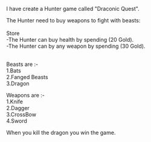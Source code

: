 I have create a Hunter game called "Draconic Quest".
<br>

The Hunter need to buy weapons to fight with beasts:<br>
<br>
Store<br>
-The Hunter can buy health by spending (20 Gold).<br>
-The Hunter can by any weapon by spending (30 Gold).

<br>
Beasts are :-<br>
1.Bats<br>
2.Fanged Beasts<br>
3.Dragon<br>

Weapons are :-<br>
1.Knife<br>
2.Dagger<br>
3.CrossBow<br>
4.Sword<br>

When you kill the dragon you win the game.
